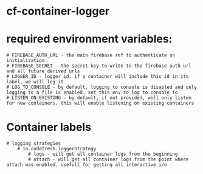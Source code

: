 # cf-container-logger

# required environment variables:
    # FIREBASE_AUTH_URL - the main firebase ref to authenticate on initialization
    # FIREBASE_SECRET - the secret key to write to the firebase auth url and all future derived urls
    # LOGGER_ID - logger id. if a container will include this id in its label, we will log it
    # LOG_TO_CONSOLE - by default, logging to console is disabled and only logging to a file is enabled. set this env to log to console to
    # LISTEN_ON_EXISTING - by default, if not provided, will only listen for new containers. this will enable listening on existing containers

# Container labels
    # logging strategies
        # io.codefresh.loggerStrategy
            # logs - will get all container logs from the beginning
            # attach - will get all container logs from the point where attach was enabled. usefull for getting all interactive i/o
            
